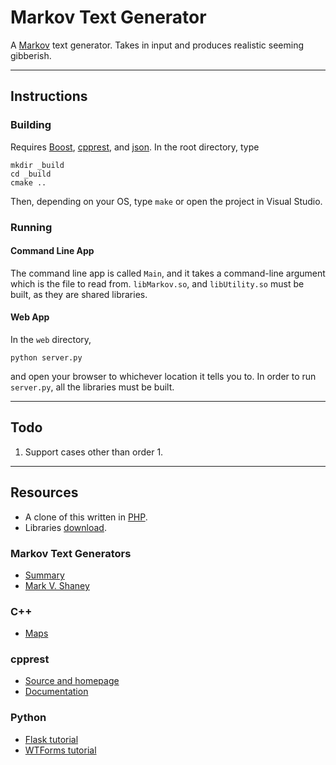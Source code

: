 # Markov Text Generator
A [Markov](https://en.wikipedia.org/wiki/Markov_chain) text generator.
Takes in input and produces realistic seeming gibberish.

---

## Instructions

### Building
Requires [Boost](http://www.boost.org/),
[cpprest](https://github.com/Microsoft/cpprestsdk),
and [json](https://github.com/nlohmann/json).
In the root directory,
type
```
mkdir _build
cd _build
cmake ..
```
Then, depending on your OS, type `make` or open the project in Visual Studio.

### Running

#### Command Line App
The command line app is called `Main`,
and it takes a command-line argument which is the file to read from.
`libMarkov.so`, and `libUtility.so` must be built,
as they are shared libraries.

#### Web App
In the `web` directory,
```
python server.py
```
and open your browser to whichever location it tells you to.
In order to run `server.py`, 
all the libraries must be built.

---

## Todo
1. Support cases other than order 1.

---

## Resources
* A clone of this written in [PHP](https://bitbucket.org/gaikema/markovbot).
* Libraries [download](https://bitbucket.org/gaikema/markovtextgenerator/downloads).

### Markov Text Generators
* [Summary](http://stackoverflow.com/questions/4081662/explain-markov-chain-algorithm-in-laymans-terms)
* [Mark V. Shaney](http://www.yisongyue.com/shaney/)

### C++
* [Maps](http://www.cplusplus.com/reference/map/map/)

### cpprest
* [Source and homepage](https://github.com/Microsoft/cpprestsdk)
* [Documentation](http://microsoft.github.io/cpprestsdk/index.html)

### Python
* [Flask tutorial](http://code.tutsplus.com/tutorials/creating-a-web-app-from-scratch-using-python-flask-and-mysql--cms-22972)
* [WTForms tutorial](http://www.tutorialspoint.com/flask/flask_wtf.htm)